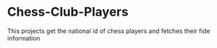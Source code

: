 # Chess-Club-Players
This projects get the national id of chess players and fetches their fide information
